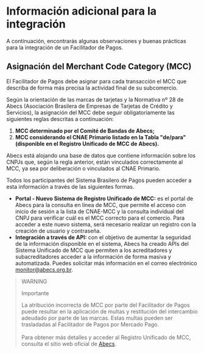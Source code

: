 # Información adicional para la integración

A continuación, encontrarás algunas observaciones y buenas prácticas para la integración de un Facilitador de Pagos.

## Asignación del Merchant Code Category (MCC)

El Facilitador de Pagos debe asignar para cada transacción el MCC que describa de forma más precisa la actividad final de su subcomercio.

Según la orientación de las marcas de tarjetas y la Normativa nº 28 de Abecs (Asociación Brasilera de Empresas de Tarjetas de Crédito y Servicios), la asignación del MCC debe seguir obligatoriamente las siguientes reglas descritas a continuación:

1. **MCC determinado por el Comité de Bandas de Abecs;**
2. **MCC considerando el CNAE Primario listado en la Tabla "de/para" (disponible en el Registro Unificado de MCC de Abecs).**

Abecs está alojando una base de datos que contiene información sobre los CNPJs que, según la regla anterior, están vinculados correctamente al MCC, ya sea por deliberación o vinculados al CNAE Primario.

Todos los participantes del Sistema Brasilero de Pagos pueden acceder a esta información a través de las siguientes formas.

* **Portal - Nuevo Sistema de Registro Unificado de MCC:** es el portal de Abecs para la consulta en línea de MCC, que permite el acceso con inicio de sesión a la lista de CNAE-MCC y la consulta individual del CNPJ para verificar cuál es el MCC correcto para el comercio. Para acceder a este nuevo sistema, será necesario realizar un registro con la creación de usuario y contraseña.
* **Integración a través de API:** con el objetivo de aumentar la seguridad de la información disponible en el sistema, Abecs ha creado APIs del Sistema Unificado de MCC que permiten a los acreditadores y subacreditadores acceder a la información de forma masiva y automatizada. Puedes solicitar más información en el correo electrónico monitor@abecs.org.br.

> WARNING
>
> Importante
>
> La atribución incorrecta de MCC por parte del Facilitador de Pagos puede resultar en la aplicación de multas y restitución del intercambio adeudado por parte de las marcas. Estas multas pueden ser trasladadas al Facilitador de Pagos por Mercado Pago.<br><br>Para obtener más detalles y acceder al Registro Unificado de MCC, consulta el sitio web oficial de [Abecs](https://www.abecs.org.br/consulta-mcc-individual).